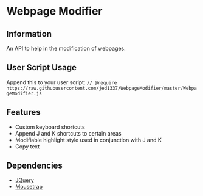 # Webpage Modifier

## Information
An API to help in the modification of webpages.

## User Script Usage
Append this to your user script:
`// @require     https://raw.githubusercontent.com/jed1337/WebpageModifier/master/WebpageModifier.js`

## Features
* Custom keyboard shortcuts
* Append J and K shortcuts to certain areas
* Modifiable highlight style used in conjunction with J and K
* Copy text

## Dependencies
* [JQuery](https://jquery.com/)
* [Mousetrap](https://craig.is/killing/mice)